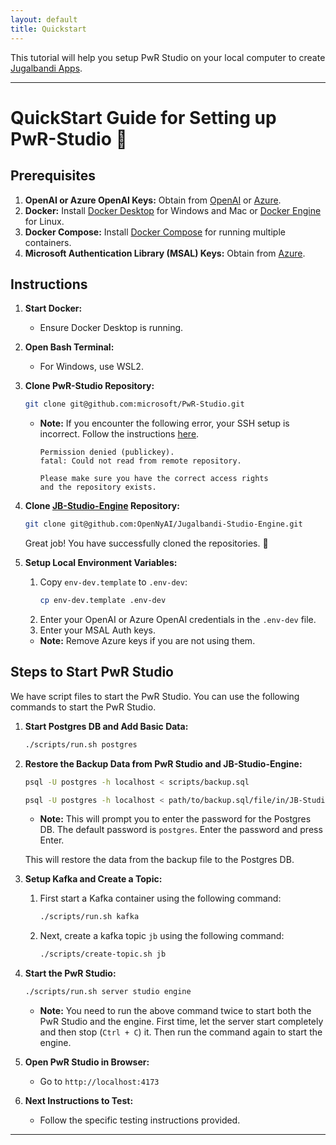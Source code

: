 ```yaml
---
layout: default
title: Quickstart
---
```


This tutorial will help you setup PwR Studio on your local computer to create [Jugalbandi Apps](https://github.com/OpenNyAI/Jugalbandi-Studio-Engine).

---

# QuickStart Guide for Setting up PwR-Studio 🎉

## Prerequisites

1. **OpenAI or Azure OpenAI Keys:** Obtain from [OpenAI](https://beta.openai.com/signup/) or [Azure](https://portal.azure.com/).
2. **Docker:** Install [Docker Desktop](https://www.docker.com/products/docker-desktop) for Windows and Mac or [Docker Engine](https://docs.docker.com/engine/install/) for Linux.
3. **Docker Compose:** Install [Docker Compose](https://docs.docker.com/compose/install/) for running multiple containers.
4. **Microsoft Authentication Library (MSAL) Keys:** Obtain from [Azure](https://portal.azure.com/).

## Instructions

1. **Start Docker:**
   - Ensure Docker Desktop is running.

2. **Open Bash Terminal:**
   - For Windows, use WSL2.

3. **Clone PwR-Studio Repository:**
   ```bash
   git clone git@github.com:microsoft/PwR-Studio.git
   ```
   - **Note:** If you encounter the following error, your SSH setup is incorrect. Follow the instructions [here](https://docs.github.com/en/github/authenticating-to-github/connecting-to-github-with-ssh).

     ```
     Permission denied (publickey).
     fatal: Could not read from remote repository.

     Please make sure you have the correct access rights
     and the repository exists.
     ```

4. **Clone [JB-Studio-Engine](https://github.com/OpenNyAI/Jugalbandi-Studio-Engine) Repository:**
   ```bash
   git clone git@github.com:OpenNyAI/Jugalbandi-Studio-Engine.git
   ```

   Great job! You have successfully cloned the repositories. 🎉

5. **Setup Local Environment Variables:**
   1. Copy `env-dev.template` to `.env-dev`:
      ```bash
      cp env-dev.template .env-dev
      ```
   2. Enter your OpenAI or Azure OpenAI credentials in the `.env-dev` file.
   3. Enter your MSAL Auth keys.
   - **Note:** Remove Azure keys if you are not using them.

## Steps to Start PwR Studio

We have script files to start the PwR Studio. You can use the following commands to start the PwR Studio.

1. **Start Postgres DB and Add Basic Data:**
   ```bash
   ./scripts/run.sh postgres
   ```
2. **Restore the Backup Data from PwR Studio and JB-Studio-Engine:**
   ```bash
   psql -U postgres -h localhost < scripts/backup.sql
   ```
   ```bash
   psql -U postgres -h localhost < path/to/backup.sql/file/in/JB-Studio-Engine
   ```
   - **Note:** This will prompt you to enter the password for the Postgres DB. The default password is `postgres`. Enter the password and press Enter.

   This will restore the data from the backup file to the Postgres DB.

3. **Setup Kafka and Create a Topic:**
   1. First start a Kafka container using the following command:
      ```bash
      ./scripts/run.sh kafka
      ```
   2. Next, create a kafka topic `jb` using the following command:
      ```bash
      ./scripts/create-topic.sh jb
      ```

4. **Start the PwR Studio:**
   ```bash
   ./scripts/run.sh server studio engine
   ```
   - **Note:** You need to run the above command twice to start both the PwR Studio and the engine. First time, let the server start completely and then stop (`Ctrl + C`) it. Then run the command again to start the engine.

5. **Open PwR Studio in Browser:**
   - Go to `http://localhost:4173`

6. **Next Instructions to Test:**
   - Follow the specific testing instructions provided.

---
